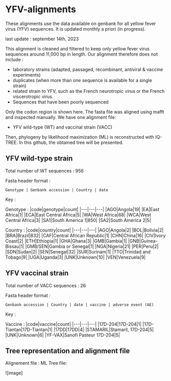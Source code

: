 # YFV-alignments
These alignments use the data available on genbank for all yellow fever virus (YFV) sequences. It is updated monthly a priori (in progress).

last update : september 14th, 2023

This alignment is cleaned and filtered to keep only yellow fever virus sequences around 11,000 bp in length. Our alignment therefore does not include :
* laboratory strains (adapted, passaged, recombinant, antiviral & vaccine experiments)
* duplicates (when more than one sequence is available for a single strain)
* related strain to YFV, such as the French neurotropic virus or the French viscerotropic virus.
* Sequences that have been poorly sequenced

Only the codon region is shown here. The fasta file was aligned using mafft and inspected manually. We have one alignment file:
* YFV wild-type (WT) and vaccinal strain (VACC)

Then, phylogeny by likelihood maximization (ML) is reconstructed with IQ-TREE. In this github, the obtained tree will be presented. 

## YFV wild-type strain
 Total number of WT sequences : 956

Fasta header format : 

`Genotype | Genbank accession | Country | date`

Key :

Genotype :
|code|genotype|count|
|---|---|---|
|AGO|Angola|19|
|EA|East Africa|1|
|ECA|East Central Africa|5|
|WA|West Africa|68|
|WCA|West Central Africa|3|
|SA1|South America 1|850|
|SA2|South America 2|5|

Country :
|code|country|count|
|---|---|---|
|AGO|Angola|2|
|BOL|Bolivia|2|
|BRA|Brazil|832|
|CAF|Central African Republic|1|
|CHN|China|16|
|CIV|Ivory Coast|2|
|ETH|Ethiopia|1|
|GHA|Ghana|3|
|GMB|Gambia|1|
|GNB|Guinea-Bissau|1|
|GMB/SEN|Gambia or Senegal|1|
|NGA|Nigeria|21|
|PER|Peru|2|
|SDN|Sudan|2|
|SEN|Senegal|32|
|SUR|Surinam|1|
|TTO|Trinidad and Tobago|9|
|UGA|Uganda|3|
|UNK|Unknown|10|
|VEN|Venezuela|9|



## YFV vaccinal strain
Total number of VACC sequences : 26

Fasta header format : 

`Genbank accession | Country | date | vaccine | adverse event (AE)`

Key :

Vaccine :
|code|vaccine|count|
|---|---|---|
|17D-204|17D-204|1|
|17D-Tiantan|17D-Tiantan|1|
|17DD|17DD|4|
|STAMARIL|Stamaril, 17D-204|5|
|UNK|Unknown|6|
|YF-VAX|Sanofi Pasteur 17D-204|5|

## Tree representation and alignment file
Alignement file :
ML Tree file:

![image]

